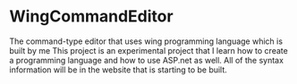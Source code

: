 # WingCommandEditor
The command-type editor that uses wing programming language which is built by me
This project is an experimental project that I learn how to create a programming language and how to use ASP.net as well. All of the syntax information will 
be in the website that is starting to be built.
